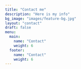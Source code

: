 ```yaml
---
title: "Contact me"
description: "Here is my info"
bg_image: "images/feature-bg.jpg"
layout: "contact"
draft: false
menu:
  main:
    name: "Contact"
    weight: 6
  footer:
    name: "Contact"
    weight: 6
---
```

